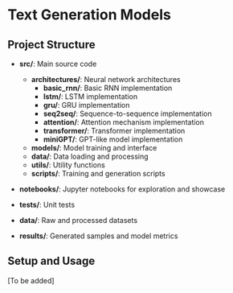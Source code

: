 # Text Generation Models

## Project Structure

- **src/**: Main source code
  - **architectures/**: Neural network architectures
    - **basic_rnn/**: Basic RNN implementation
    - **lstm/**: LSTM implementation
    - **gru/**: GRU implementation
    - **seq2seq/**: Sequence-to-sequence implementation
    - **attention/**: Attention mechanism implementation
    - **transformer/**: Transformer implementation
    - **miniGPT/**: GPT-like model implementation
  - **models/**: Model training and interface
  - **data/**: Data loading and processing
  - **utils/**: Utility functions
  - **scripts/**: Training and generation scripts

- **notebooks/**: Jupyter notebooks for exploration and showcase
- **tests/**: Unit tests
- **data/**: Raw and processed datasets
- **results/**: Generated samples and model metrics

## Setup and Usage

[To be added]
